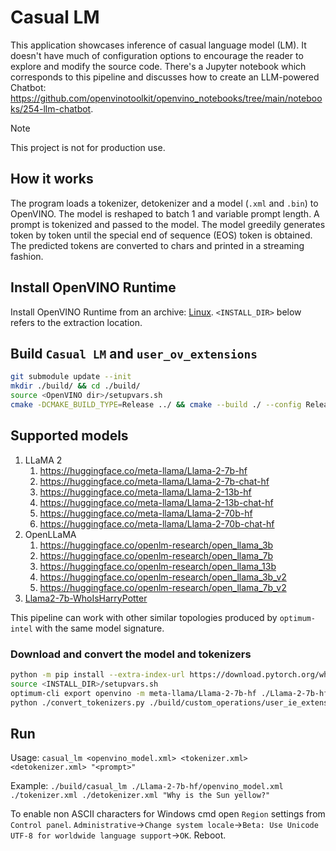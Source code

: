 # Casual LM

This application showcases inference of casual language model (LM). It doesn't have much of configuration options to encourage the reader to explore and modify the source code. There's a Jupyter notebook which corresponds to this pipeline and discusses how to create an LLM-powered Chatbot: https://github.com/openvinotoolkit/openvino_notebooks/tree/main/notebooks/254-llm-chatbot.

> [!NOTE]
> This project is not for production use.

## How it works

The program loads a tokenizer, detokenizer and a model (`.xml` and `.bin`) to OpenVINO. The model is reshaped to batch 1 and variable prompt length. A prompt is tokenized and passed to the model. The model greedily generates token by token until the special end of sequence (EOS) token is obtained. The predicted tokens are converted to chars and printed in a streaming fashion.

## Install OpenVINO Runtime

Install OpenVINO Runtime from an archive: [Linux](https://docs.openvino.ai/2023.1/openvino_docs_install_guides_installing_openvino_from_archive_linux.html). `<INSTALL_DIR>` below refers to the extraction location.

## Build `Casual LM` and `user_ov_extensions`

```sh
git submodule update --init
mkdir ./build/ && cd ./build/
source <OpenVINO dir>/setupvars.sh
cmake -DCMAKE_BUILD_TYPE=Release ../ && cmake --build ./ --config Release -j
```

## Supported models

1. LLaMA 2
   1. https://huggingface.co/meta-llama/Llama-2-7b-hf
   2. https://huggingface.co/meta-llama/Llama-2-7b-chat-hf
   3. https://huggingface.co/meta-llama/Llama-2-13b-hf
   4. https://huggingface.co/meta-llama/Llama-2-13b-chat-hf
   5. https://huggingface.co/meta-llama/Llama-2-70b-hf
   6. https://huggingface.co/meta-llama/Llama-2-70b-chat-hf
2. OpenLLaMA
   1. https://huggingface.co/openlm-research/open_llama_3b
   2. https://huggingface.co/openlm-research/open_llama_7b
   3. https://huggingface.co/openlm-research/open_llama_13b
   4. https://huggingface.co/openlm-research/open_llama_3b_v2
   5. https://huggingface.co/openlm-research/open_llama_7b_v2
3. [Llama2-7b-WhoIsHarryPotter](https://huggingface.co/microsoft/Llama2-7b-WhoIsHarryPotter)

This pipeline can work with other similar topologies produced by `optimum-intel` with the same model signature.

### Download and convert the model and tokenizers

```sh
python -m pip install --extra-index-url https://download.pytorch.org/whl/cpu ../../../thirdparty/openvino_contrib/modules/custom_operations/user_ie_extensions/tokenizer/python/[transformers] onnx git+https://github.com/huggingface/optimum-intel.git
source <INSTALL_DIR>/setupvars.sh
optimum-cli export openvino -m meta-llama/Llama-2-7b-hf ./Llama-2-7b-hf/
python ./convert_tokenizers.py ./build/custom_operations/user_ie_extensions/libuser_ov_extensions.so ./Llama-2-7b-hf/
```

## Run

Usage: `casual_lm <openvino_model.xml> <tokenizer.xml> <detokenizer.xml> "<prompt>"`

Example: `./build/casual_lm ./Llama-2-7b-hf/openvino_model.xml ./tokenizer.xml ./detokenizer.xml "Why is the Sun yellow?"`

To enable non ASCII characters for Windows cmd open `Region` settings from `Control panel`. `Administrative`->`Change system locale`->`Beta: Use Unicode UTF-8 for worldwide language support`->`OK`. Reboot.
